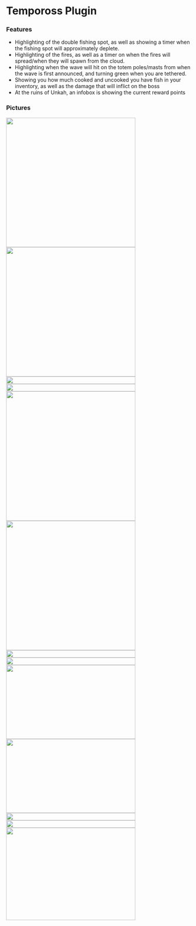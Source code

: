 # Tempoross Plugin
### Features
- Highlighting of the double fishing spot, as well as showing a timer when the fishing spot will approximately deplete.
- Highlighting of the fires, as well as a timer on when the fires will spread/when they will spawn from the cloud.
- Highlighting when the wave will hit on the totem poles/masts from when the wave is first announced, and turning green when you are tethered.
- Showing you how much cooked and uncooked you have fish in your inventory, as well as the damage that will inflict on the boss
- At the ruins of Unkah, an infobox is showing the current reward points

### Pictures
<img align="left" width="350" height="350" src="https://user-images.githubusercontent.com/20537001/112597997-3b450f00-8e0e-11eb-9b23-b9a223f7059e.png">
<img align="left" width="350" height="350" src="https://user-images.githubusercontent.com/20537001/112598025-48fa9480-8e0e-11eb-9d0a-cbc98f6519fe.png">
<img align="left" width="350" height="20" src="https://user-images.githubusercontent.com/20537001/112599345-1ce01300-8e10-11eb-99b6-bf46f88092aa.png">
<img align="left" width="350" height="20" src="https://user-images.githubusercontent.com/20537001/112599345-1ce01300-8e10-11eb-99b6-bf46f88092aa.png">
<img align="left" width="350" height="350" src="https://user-images.githubusercontent.com/20537001/112598334-bb6b7480-8e0e-11eb-95a1-460da1dc6eb5.png">
<img align="left" width="350" height="350" src="https://user-images.githubusercontent.com/20537001/112598358-c1f9ec00-8e0e-11eb-822e-e253208af8c3.png">
<img align="left" width="350" height="20" src="https://user-images.githubusercontent.com/20537001/112599345-1ce01300-8e10-11eb-99b6-bf46f88092aa.png">
<img align="left" width="350" height="20" src="https://user-images.githubusercontent.com/20537001/112599345-1ce01300-8e10-11eb-99b6-bf46f88092aa.png">
<img align="left" width="350" height="200" src="https://user-images.githubusercontent.com/20537001/112734789-37b5a300-8f48-11eb-8a18-738b2d944b5f.png">
<img align="left" width="350" height="200" src="https://user-images.githubusercontent.com/20537001/112734803-54ea7180-8f48-11eb-9d18-a53a3c689e95.png">
<img align="left" width="350" height="20" src="https://user-images.githubusercontent.com/20537001/112599345-1ce01300-8e10-11eb-99b6-bf46f88092aa.png">
<img align="left" width="350" height="20" src="https://user-images.githubusercontent.com/20537001/112599345-1ce01300-8e10-11eb-99b6-bf46f88092aa.png">
<img align="center" width="350" height="250" src="https://user-images.githubusercontent.com/20537001/112598424-d938d980-8e0e-11eb-9b66-522048f4089b.png">
